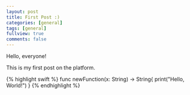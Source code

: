 ```yaml
---
layout: post
title: First Post :)
categories: [general]
tags: [general]
fullview: true
comments: false
---
```


Hello, everyone!

This is my first post on the platform.

{% highlight swift %}
func newFunction(x: String) -> String{
    print("Hello, World!")
}
{% endhighlight %}